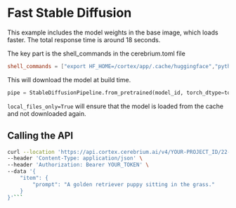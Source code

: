 # Fast Stable Diffusion

This example includes the model weights in the base image, which loads faster. The total response time is around 18 seconds.

The key part is the shell_commands in the cerebrium.toml file

```toml
shell_commands = ["export HF_HOME=/cortex/app/.cache/huggingface","python3 -c \"import torch; from diffusers import StableDiffusionPipeline; StableDiffusionPipeline.from_pretrained('stabilityai/stable-diffusion-2-1', torch_dtype=torch.float16)\""]
```

This will download the model at build time.

```python
pipe = StableDiffusionPipeline.from_pretrained(model_id, torch_dtype=torch.float16, local_files_only=True)
```

`local_files_only=True` will ensure that the model is loaded from the cache and not downloaded again.

## Calling the API

```bash
curl --location 'https://api.cortex.cerebrium.ai/v4/YOUR-PROJECT_ID/22-fast-stable-diffusion/predict' \
--header 'Content-Type: application/json' \
--header 'Authorization: Bearer YOUR_TOKEN' \
--data '{
    "item": {
        "prompt": "A golden retriever puppy sitting in the grass."
    }
}'```